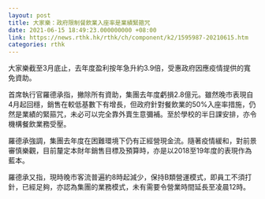 ```yaml
---
layout: post
title: 大家樂：政府限制餐飲業入座率是業績緊箍咒
date: 2021-06-15 18:49:23.000000000 +08:00
link: https://news.rthk.hk/rthk/ch/component/k2/1595987-20210615.htm
categories: rthk
---
```


大家樂截至3月底止，去年度盈利按年急升約3.9倍，受惠政府因應疫情提供的寬免資助。

首席執行官羅德承指，撇除所有資助，集團去年度虧損2.8億元。雖然晚市表現自4月起回穩，銷售在較低基數下有增長，但政府針對餐飲業的50%入座率措施，仍然是業績的緊箍咒，未必可以完全靠外賣生意彌補。至於學校的半日課安排，亦令機構餐飲業務受壓。

羅德承強調，集團去年度在困難環境下仍有正經營現金流。隨著疫情緩和，對前景審慎樂觀，目前釐定本財年銷售目標及預算時，亦是以2018至19年度的表現作為藍本。

羅德承又指，現時晚市客流普遍約8時起減少，保持B類營運模式，即員工不須打針，已經足夠，亦認為集團的業務模式，未有需要令營業時間延長至凌晨12時。
